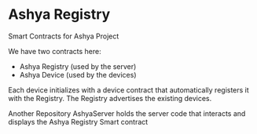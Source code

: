 # Ashya Registry

Smart Contracts for Ashya Project

We have two contracts here:

* Ashya Registry (used by the server)
* Ashya Device (used by the devices)

Each device initializes with a device contract that automatically registers it with the Registry.  The Registry advertises the existing devices.

Another Repository AshyaServer holds the server code that interacts and displays the Ashya Registry Smart contract
